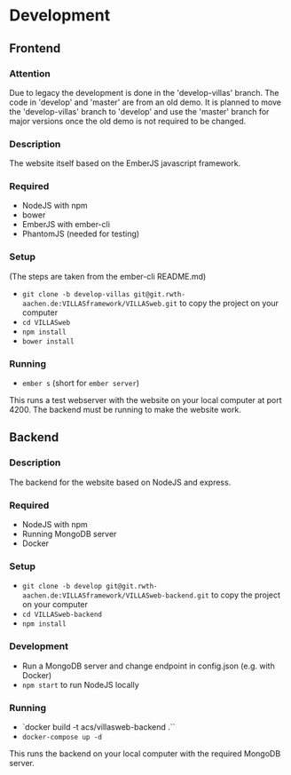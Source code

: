 # Development

## Frontend

### Attention

Due to legacy the development is done in the 'develop-villas' branch. The code in 'develop' and 'master' are from an old demo.
It is planned to move the 'develop-villas' branch to 'develop' and use the 'master' branch for major versions once the old
demo is not required to be changed.

### Description

The website itself based on the EmberJS javascript framework.

### Required
 - NodeJS with npm
 - bower
 - EmberJS with ember-cli
 - PhantomJS (needed for testing)

### Setup

(The steps are taken from the ember-cli README.md)

 - `git clone -b develop-villas git@git.rwth-aachen.de:VILLASframework/VILLASweb.git` to copy the project on your computer
 - `cd VILLASweb`
 - `npm install`
 - `bower install`

### Running

 - `ember s` (short for `ember server`)

This runs a test webserver with the website on your local computer at port 4200.
The backend must be running to make the website work.

## Backend

### Description

The backend for the website based on NodeJS and express.

### Required

 - NodeJS with npm
 - Running MongoDB server
 - Docker

### Setup

 - `git clone -b develop git@git.rwth-aachen.de:VILLASframework/VILLASweb-backend.git` to copy the project on your computer
 - `cd VILLASweb-backend`
 - `npm install`

### Development
 
 - Run a MongoDB server and change endpoint in config.json (e.g. with Docker)
 - `npm start` to run NodeJS locally

### Running

 - `docker build -t acs/villasweb-backend .``
 - `docker-compose up -d`

This runs the backend on your local computer with the required MongoDB server.
